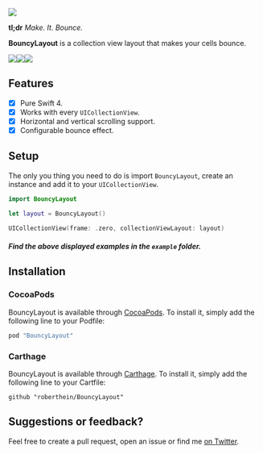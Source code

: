 ![](art/header.png)

**tl;dr** *Make. It. Bounce.*

**BouncyLayout** is a collection view layout that makes your cells bounce.

![](art/gifs/01.gif)![](art/gifs/02.gif)![](art/gifs/03.gif)

## Features

- [X] Pure Swift 4.
- [X] Works with every `UICollectionView`.
- [X] Horizontal and vertical scrolling support.
- [X] Configurable bounce effect.

## Setup
The only you thing you need to do is import `BouncyLayout`, create an instance and add it to your `UICollectionView`.
```swift
import BouncyLayout
```
```swift
let layout = BouncyLayout()
```
```swift
UICollectionView(frame: .zero, collectionViewLayout: layout)
```

##### Find the above displayed examples in the `example` folder.

## Installation

### CocoaPods

BouncyLayout is available through [CocoaPods](http://cocoapods.org). To install
it, simply add the following line to your Podfile:

```ruby
pod "BouncyLayout"
```

### Carthage

BouncyLayout is available through [Carthage](https://github.com/Carthage/Carthage). To install
it, simply add the following line to your Cartfile:

```
github "roberthein/BouncyLayout"
```

## Suggestions or feedback?

Feel free to create a pull request, open an issue or find me [on Twitter](https://twitter.com/roberthein).
